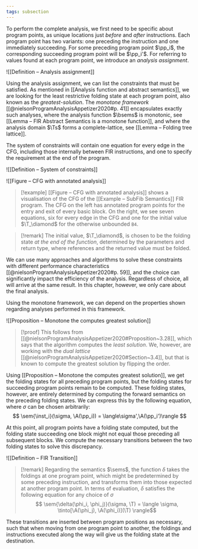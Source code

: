 ```yaml
---
tags: subsection
---
```


To perform the complete analysis, we first need to be specific about program points, as unique locations just _before_ and _after_ instructions. Each program point has two variants: one preceding the instruction and one immediately succeeding. For some preceding program point $\pp_i$, the corresponding succeeding program point will be $\pp_i'$. For referring to values found at each program point, we introduce an _analysis assignment_.

![[Definition – Analysis assignment]]

Using the analysis assignment, we can list the constraints that must be satisfied. As mentioned in [[Analysis function and abstract semantics]], we are looking for the least restrictive folding state at each program point, also known as the _greatest-solution_. The _monotone framework_ [[@nielsonProgramAnalysisAppetizer2020#p. 41]] encapsulates exactly such analyses, where the analysis function $\bsems$ is monotonic, see [[Lemma – FIR Abstract Semantics is a monotone function]], and where the analysis domain $\Ts$ forms a complete-lattice, see [[Lemma – Folding tree lattice]].

The system of constraints will contain one equation for every edge in the CFG, including those internally between FIR instructions, and one to specify the requirement at the end of the program.

![[Definition – System of constraints]]

![[Figure – CFG with annotated analysis]]

> [!example]
> [[Figure – CFG with annotated analysis]] shows a visualisation of the CFG of the [[Example – SubFib Semantics]] FIR program. The CFG on the left has annotated program points for the entry and exit of every basic block. On the right, we see seven equations, six for every edge in the CFG and one for the initial value $\T_\diamond$ for the otherwise unbounded `B4`. 

> [!remark]
> The initial value, $\T_\diamond$, is chosen to be the folding state _at the end of the function_, determined by the parameters and return type, where references and the returned value must be folded.

We can use many approaches and algorithms to solve these constraints with different performance characteristics [[@nielsonProgramAnalysisAppetizer2020#p. 59]], and the choice can significantly impact the efficiency of the analysis. Regardless of choice, all will arrive at the same result. In this chapter, however, we only care about the final analysis.

Using the monotone framework, we can depend on the properties shown regarding analyses performed in this framework.

![[Proposition – Monotone the computes greatest solution]]

> [!proof]
> This follows from [[@nielsonProgramAnalysisAppetizer2020#Proposition~3.28]], which says that the algorithm computes the _least solution_. We, however, are working with the _dual lattice_ [[@nielsonProgramAnalysisAppetizer2020#Section~3.4]], but that is known to compute the greatest solution by flipping the order.

Using [[Proposition – Monotone the computes greatest solution]], we get the folding states for all preceding program points, but the folding states for succeeding program points remain to be computed. These folding states, however, are entirely determined by computing the forward semantics on the preceding folding states. We can express this by the following equation, where $\sigma$ can be chosen arbitrarily:
$$
\sem{\inst_i}(\sigma, \A(\pp_i)) = \langle\sigma',\A(\pp_i')\rangle
$$

At this point, all program points have a folding state computed, but the folding state succeeding one block might not equal those preceding all subsequent blocks. We compute the necessary transitions between the two folding states to solve this discrepancy.

![[Definition – FIR Transition]]

> [!remark]
> Regarding the semantics $\sems$, the function $\delta$ takes the foldings at one program point, which might be predetermined by some preceding instruction, and transforms them into those expected at another program point. In terms of evaluation, $\delta$ satisfies the following equation for any choice of $\sigma$
> $$ \sem{\delta(\phi_i, \phi_j)}(\sigma, \T) = \langle \sigma, \tinto[\A(\phi_j), \A(\phi_i)](\T) \rangle$$

These transitions are inserted between program positions as necessary, such that when moving from one program point to another, the foldings and instructions executed along the way will give us the folding state at the destination.
